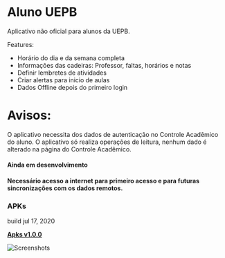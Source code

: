 # Aluno UEPB

Aplicativo não oficial para alunos da UEPB.

Features:

- Horário do dia e da semana completa
- Informações das cadeiras: Professor, faltas, horários e notas
- Definir lembretes de atividades
- Criar alertas para inicio de aulas
- Dados Offline depois do primeiro login

# Avisos:

O aplicativo necessita dos dados de autenticação no Controle Acadêmico do aluno.
O aplicativo só realiza operações de leitura, nenhum dado é alterado na página do Controle Acadêmico.

#### Ainda em desenvolvimento

#### Necessário acesso a internet para primeiro acesso e para futuras sincronizações com os dados remotos.

### APKs

build jul 17, 2020

[**Apks v1.0.0**](https://drive.google.com/drive/folders/1RRPdX84snPGFUWBsbWo9YyGJwEQaml91?usp=sharing)

![Screenshots](./media/banner.jpg)

